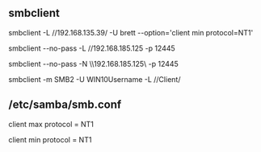 ## smbclient
smbclient -L //192.168.135.39/ -U brett --option='client min protocol=NT1'

smbclient --no-pass -L //192.168.185.125 -p 12445

smbclient --no-pass -N \\\\192.168.185.125\\<folder> -p 12445

smbclient -m SMB2 -U WIN10Username -L //Client/

## /etc/samba/smb.conf
client max protocol = NT1 
  
client min protocol = NT1
